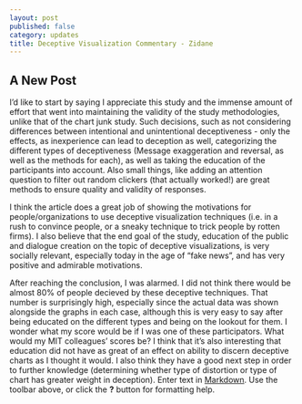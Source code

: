 ```yaml
---
layout: post
published: false
category: updates
title: Deceptive Visualization Commentary - Zidane
---
```

## A New Post

I’d like to start by saying I appreciate this study and the immense amount of effort that went into maintaining the validity of the study methodologies, unlike that of the chart junk study.  Such decisions, such as not considering differences between intentional and unintentional deceptiveness - only the effects, as inexperience can lead to deception as well, categorizing the different types of deceptiveness (Message exaggeration and reversal, as well as the methods for each), as well as taking the education of the participants into account. Also small things, like adding an attention question to filter out random clickers (that actually worked!) are great methods to ensure quality and validity of responses.


I think the article does a great job of showing the motivations for people/organizations to use deceptive visualization techniques (i.e. in a rush to convince people, or a sneaky technique to trick people by rotten firms). I also believe that the end goal of the study, education of the public and dialogue creation on the topic of deceptive visualizations, is very socially relevant, especially today in the age of “fake news”, and has very positive and admirable motivations.

After reaching the conclusion, I was alarmed. I did not think there would be almost 80% of people decieved by these deceptive techniques. That number is surprisingly high, especially since the actual data was shown alongside the graphs in each case, although this is very easy to say after being educated on the different types and being on the lookout for them. I wonder what my score would be if I was one of these participators. What would my MIT colleagues’ scores be? I think that it’s also interesting that education did not have as great of an effect on ability to discern deceptive charts as I thought it would. I also think they have a good next step in order to further knowledge (determining whether type of distortion or type of chart has greater weight in deception).
Enter text in [Markdown](http://daringfireball.net/projects/markdown/). Use the toolbar above, or click the **?** button for formatting help.
